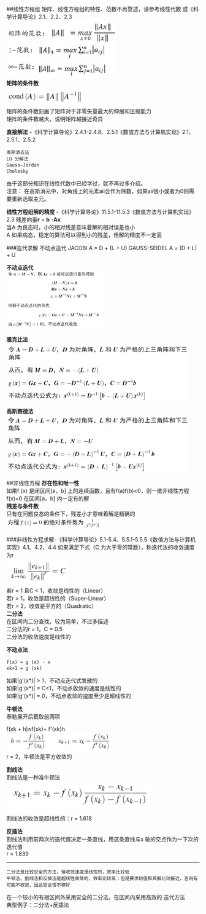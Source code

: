 ##线性方程组
矩阵、线性方程组的特性、范数不再赘述，请参考线性代数 或《科学计算导论》2.1、2.2、2.3  
<img src="./img/7-2.jpg" height=150>   
**矩阵的条件数**  
<img src="./img/7-1.jpg" height=50>  
矩阵的条件数刻画了矩阵对于非零矢量最大的伸展和压缩能力  
矩阵的条件数越大，说明矩阵越接近奇异  


**直接解法**  -《科学计算导论》2.4.1-2.4.8、2.5.1《数值方法与计算机实现》2.1、2.5.1、2.5.2

	高斯消去法
	LU 分解法
	Gauss—Jordan
	Cholesky

由于这部分知识在线性代数中已经学过，就不再过多介绍。  
注意：
	在高斯消元中，对角线上的元素aii会作为除数，如果aii很小或者为0则需要重新选取主元。  

**线性方程组解的精度**  -《科学计算导论》11.5.1-11.5.3《数值方法与计算机实现》2.3
残差向量**r** = **b** -**Ax**  
当A 为良态时，小的相对残差意味着解的相对误差也小  
A 如果病态，稳定的算法可以得到小的残差，但解的精度不一定高

###迭代求解
	不动点迭代
	JACOBI  A = D + (L + U)
	GAUSS-SEIDEL  A = (D + L) + U

**不动点迭代**  
<img src="./img/7-3.jpg" height=150>  


**雅克比法**  
<img src="./img/7-4.jpg" height=150>  


**高斯赛德法**  
<img src="./img/7-5.jpg" height=150>  

##非线性方程
**存在性和唯一性**  
如果f (x) 是闭区间[a，b] 上的连续函数，且有f(a)f(b)<0，则一维非线性方程f(x)=0 在区间[a，b] 内一定有的解  
**残差与条件数**  
只有在问题良态的条件下，残差小才意味着解是精确的  
<img src="./img/7-6.jpg" height=30>  

###非线性方程求解-《科学计算导论》5.1-5.4、5.5.1-5.5.5《数值方法与计算机实现》4.1、4.2、4.4
如果满足下式（C 为大于零的常数），称迭代法的收敛速度为r  
<img src="./img/7-7.jpg" height=70>  
若r = 1 且C < 1，收敛是线性的（Linear）  
若r > 1，收敛是超线性的（Super-Linear）  
若r = 2，收敛是平方的（Quadratic）  
**二分法**  
在区间内二分查找，较为简单，不过多描述  
二分法的r = 1，C = 0.5  
二分法的收敛速度是线性的  
  
**不动点法**  

	f(x) = g (x) - x  
	xk+1 = g (xk)

如果|g'(x\*)| > 1，不动点迭代式发散的  
如果|g'(x\*)| = C<1，不动点收敛的速度是线性的  
如果|g'(x\*)| = 0，不动点收敛的速度至少是超线性的  

**牛顿法**  
  泰勒展开后截取前两项  

f(xk + h)≈f(xk)+ f'(xk)h  
<img src="./img/7-8.jpg" height=50>  
r = 2，牛顿法是平方收敛的

**割线法**  
割线法是一种准牛顿法  
<img src="./img/7-9.jpg" height=70>

割线法的收敛是超线性的：r = 1.618
 
**反插法**  
割线法利用前两次的迭代值决定一条直线，用这条直线与x 轴的交点作为一下次的迭代值  
r = 1.839

----
	二分法是比较安全的方法，但收敛速度是线性的，效率比较低
	牛顿法、割线法和反插法是超线性收敛的，效率比较高；但是要求初值和真解比较接近，否则有可能不收敛，因此安全性不够好  

在一个较小的有根区间外采用安全的二分法，在区间内采用高效的
迭代方法  
典型例子：二分法+反插法

